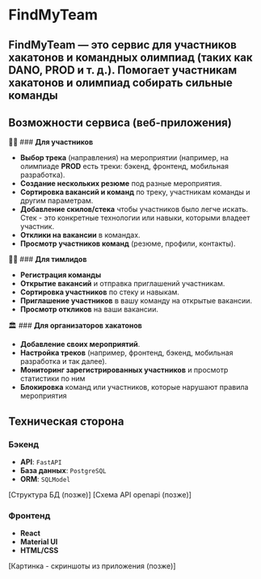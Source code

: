# **FindMyTeam**
**FindMyTeam** — это сервис для участников хакатонов и командных олимпиад (таких как **DANO, PROD** и т. д.). 
Помогает участникам хакатонов и олимпиад собирать сильные команды
---

## **Возможности сервиса (веб-приложения)**  

🧑‍💻 ### **Для участников**
- **Выбор трека** (направления) на мероприятии (например, на олимпиаде **PROD** есть треки: бэкенд, фронтенд, мобильная разработка).
- **Создание нескольких резюме** под разные мероприятия. 
- **Сортировка вакансий и команд** по треку, участникам команды и другим параметрам. 
- **Добавление скилов/стека** чтобы участников было легче искать. Стек - это конкретные технологии или навыки, которыми владеет участник.
- **Отклики на вакансии** в командах.
- **Просмотр участников команд** (резюме, профили, контакты). 

🧑‍✈️ ### **Для тимлидов** 
- **Регистрация команды**
- **Открытие вакансий** и отправка приглашений участникам.
- **Сортировка участников** по стеку и навыкам.
- **Приглашение участников** в вашу команду на открытые вакансии.
- **Просмотр откликов** на ваши вакансии.

🏛️ ### **Для организаторов хакатонов** 
- **Добавление своих мероприятий**.
- **Настройка треков** (например, фронтенд, бэкенд, мобильная разработка и так далее).   
- **Мониторинг зарегистрированных участников** и просмотр статистики по ним
- **Блокировка** команд или участников, которые нарушают правила мероприятия

## **Техническая сторона**  

### **Бэкенд**  
- **API**: `FastAPI`
- **База данных**: `PostgreSQL`
- **ORM**: `SQLModel`

[Структура БД (позже)]
[Схема API openapi (позже)]

### **Фронтенд**  
- **React**
- **Material UI**
- **HTML/CSS**

[Картинка - скриншоты из приложения (позже)]
